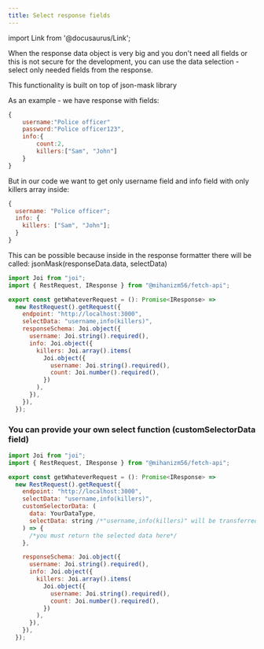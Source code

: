 ```yaml
---
title: Select response fields
---
```


import Link from '@docusaurus/Link';

When the response data object is very big and you don't need all fields or this is not secure for the development,
you can use the data selection - select only needed fields from the response.

This functionality is built on top of <Link to='https://github.com/nemtsov/json-mask'>json-mask</Link> library

As an example - we have response with fields:

```javascript
{
    username:"Police officer"
    password:"Police officer123",
    info:{
        count:2,
        killers:["Sam", "John"]
    }
}
```

But in our code we want to get only username field and info field with only killers array inside:

```javascript
{
  username: "Police officer";
  info: {
    killers: ["Sam", "John"];
  }
}
```

This can be possible because inside in the response formatter there will be called: jsonMask(responseData.data, selectData)

```javascript
import Joi from "joi";
import { RestRequest, IResponse } from "@mihanizm56/fetch-api";

export const getWhateverRequest = (): Promise<IResponse> =>
  new RestRequest().getRequest({
    endpoint: "http://localhost:3000",
    selectData: "username,info(killers)",
    responseSchema: Joi.object({
      username: Joi.string().required(),
      info: Joi.object({
        killers: Joi.array().items(
          Joi.object({
            username: Joi.string().required(),
            count: Joi.number().required(),
          })
        ),
      }),
    }),
  });
```

### You can provide your own select function (customSelectorData field)

```javascript
import Joi from "joi";
import { RestRequest, IResponse } from "@mihanizm56/fetch-api";

export const getWhateverRequest = (): Promise<IResponse> =>
  new RestRequest().getRequest({
    endpoint: "http://localhost:3000",
    selectData: "username,info(killers)",
    customSelectorData: (
      data: YourDataType,
      selectData: string /*"username,info(killers)" will be transferred*/
    ) => {
      /*you must return the selected data here*/
    },

    responseSchema: Joi.object({
      username: Joi.string().required(),
      info: Joi.object({
        killers: Joi.array().items(
          Joi.object({
            username: Joi.string().required(),
            count: Joi.number().required(),
          })
        ),
      }),
    }),
  });
```
